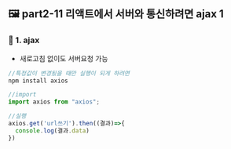 ## 🖼 part2-11 리액트에서 서버와 통신하려면 ajax 1

### 🔹 1. ajax

- 새로고침 없이도 서버요청 가능

```jsx
//특정값이 변경됬을 때만 실행이 되게 하려면
npm install axios

//import
import axios from "axios";

//실행
axios.get('url쓰기').then((결과)=>{
  console.log(결과.data)
})
```
